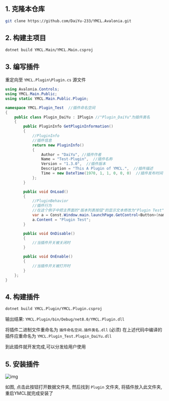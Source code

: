 ## 1. 克隆本仓库

```bash
git clone https://github.com/DaiYu-233/YMCL.Avalonia.git
```

## 2. 构建主项目

```bash
dotnet build YMCL.Main/YMCL.Main.csproj
```

## 3. 编写插件

重定向至 `YMCL.Plugin\Plugin.cs`  源文件

```csharp
using Avalonia.Controls;
using YMCL.Main.Public;
using static YMCL.Main.Public.Plugin;

namespace YMCL.Plugin_Test  //插件命名空间
{
    public class Plugin_DaiYu : IPlugin //"Plugin_DaiYu"为插件类名
    {
        public PluginInfo GetPluginInformation()
        {
            //PluginInfo
            //插件信息
            return new PluginInfo()
            {
                Author = "DaiYu", //插件作者
                Name = "Test-Plugin",  //插件名称
                Version = "1.3.0",  //插件版本
                Description = "This A Plugin of YMCL.",  //插件描述
                Time = new DateTime(1970, 1, 1, 0, 0, 0)  //插件发布时间
            };
        }

        public void OnLoad()
        {
            //PluginBehavior
            //插件行为
            //在这个例子中把主界面的"版本列表按钮"的显示文本修改为"Plugin Test",具体方法可浏览源代码
            var a = Const.Window.main.launchPage.GetControl<Button>(name:"VersionListBtn");
            a.Content = "Plugin Test";
        }

        public void OnDisable()
        {
            //当插件开关被关闭时
        }

        public void OnEnable()
        {
            //当插件开关被打开时
        }
    };
}
```

## 4. 构建插件

````bash
dotnet build YMCL.Plugin/YMCL.Plugin.csproj
````

输出结果: `YMCL.Plugin/bin/Debug/net8.0/YMCL.Plugin.dll`

将插件二进制文件重命名为 `插件命名空间.插件类名.dll` (必须)
在上述代码中编译的插件应重命名为 `YMCL.Plugin_Test.Plugin_DaiYu.dll`

到此插件就开发完成,可以分发给用户使用

## 5. 安装插件

![img](https://pic.daiyu.fun/pic/2024/202407220914001.png)

如图, 点击此按钮打开数据文件夹, 然后找到 `Plugin` 文件夹, 将插件放入此文件夹, 重启YMCL就完成安装了